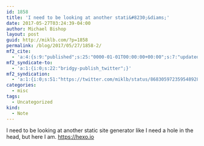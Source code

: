 ```yaml
---
id: 1858
title: 'I need to be looking at another stati&#8230;&diams;'
date: 2017-05-27T03:24:39-04:00
author: Michael Bishop
layout: post
guid: http://miklb.com/?p=1858
permalink: /blog/2017/05/27/1858-2/
mf2_cite:
  - 'a:4:{s:9:"published";s:25:"0000-01-01T00:00:00+00:00";s:7:"updated";s:25:"0000-01-01T00:00:00+00:00";s:8:"category";a:1:{i:0;s:0:"";}s:6:"author";a:0:{}}'
mf2_syndicate-to:
  - 'a:1:{i:0;s:22:"bridgy-publish_twitter";}'
mf2_syndication:
  - 'a:1:{i:0;s:51:"https://twitter.com/miklb/status/868305972359548928";}'
categories:
  - misc
tags:
  - Uncategorized
kind:
  - Note
---
```

I need to be looking at another static site generator like I need a hole in the head, but here I  am. <https://hexo.io>